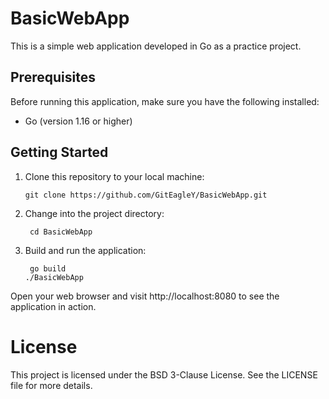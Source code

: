 #  BasicWebApp


This is a simple web application developed in Go as a practice project.


## Prerequisites

Before running this application, make sure you have the following installed:

- Go (version 1.16 or higher)

## Getting Started

1. Clone this repository to your local machine:

       git clone https://github.com/GitEagleY/BasicWebApp.git

2. Change into the project directory:

        cd BasicWebApp

3. Build and run the application:

        go build
       ./BasicWebApp

Open your web browser and visit http://localhost:8080 to see the application in action.

# License

This project is licensed under the BSD 3-Clause License. See the LICENSE file for more details.

